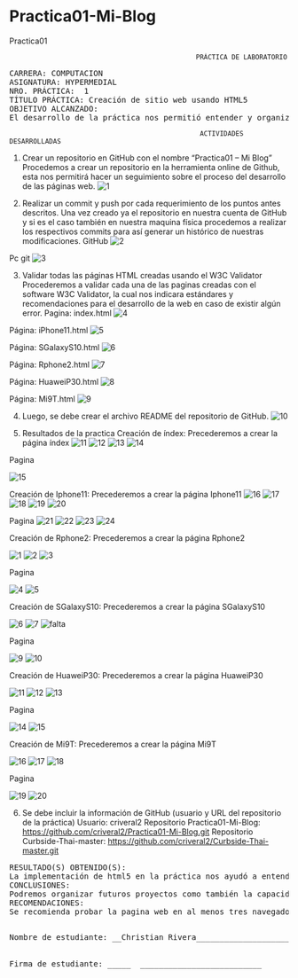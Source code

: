 # Practica01-Mi-Blog
Practica01 

 	                                               PRÁCTICA DE LABORATORIO 

<pre>CARRERA: COMPUTACION	
ASIGNATURA: HYPERMEDIAL
NRO. PRÁCTICA:	1	
TÍTULO PRÁCTICA: Creación de sitio web usando HTML5
OBJETIVO ALCANZADO:
El desarrollo de la práctica nos permitió entender y organizar de una mejor manera los sitios web, utilizando estándares actuales como es el caso de HTML5, y mediante la ayuda del libro guía de la materia de hypermedial pudimos desarrollar aplicaciones web interactivas y amigables al usuario.</pre>

                                                    ACTIVIDADES DESARROLLADAS
1.	Crear un repositorio en GitHub con el nombre “Practica01 – Mi Blog”
Procedemos a crear un repositorio en la herramienta online de Github, esta nos permitirá hacer un seguimiento sobre el proceso del desarrollo de las páginas web.
![1](https://user-images.githubusercontent.com/52549697/66730783-5b029600-ee19-11e9-9e28-630acca5c88d.JPG)
 
2.	Realizar un commit y push por cada requerimiento de los puntos antes descritos.
Una vez creado ya el repositorio en nuestra cuenta de GitHub y si es el caso también en nuestra maquina física procedemos a realizar los respectivos commits para así generar un histórico de nuestras modificaciones. 
GitHub
![2](https://user-images.githubusercontent.com/52549697/66731296-41168280-ee1c-11e9-911f-d4d7086b4eab.JPG)
 
Pc git
![3](https://user-images.githubusercontent.com/52549697/66731792-be42f700-ee1e-11e9-8c0d-289635c705d0.JPG)
 
3.	Validar todas las páginas HTML creadas usando el W3C Validator
Procederemos a validar cada una de las paginas creadas con el software W3C Validator, la cual nos indicara estándares y recomendaciones para el desarrollo de la web en caso de existir algún error.
Pagina: index.html
![4](https://user-images.githubusercontent.com/52549697/66732074-0adb0200-ee20-11e9-83f2-1e5c8779b706.JPG)
 
Página: iPhone11.html
 ![5](https://user-images.githubusercontent.com/52549697/66732075-0adb0200-ee20-11e9-9162-fd4f0db8795c.JPG)

 Página: SGalaxyS10.html
 ![6](https://user-images.githubusercontent.com/52549697/66732076-0adb0200-ee20-11e9-974b-6b2bb76aa97a.JPG)
 
Página: Rphone2.html
![7](https://user-images.githubusercontent.com/52549697/66732077-0b739880-ee20-11e9-8ca7-715c47428f72.JPG)
 
Página: HuaweiP30.html
 ![8](https://user-images.githubusercontent.com/52549697/66732078-0c0c2f00-ee20-11e9-9f1e-95a1155276f4.JPG)

Página: Mi9T.html
![9](https://user-images.githubusercontent.com/52549697/66732079-0c0c2f00-ee20-11e9-8a10-a5979d8c8591.JPG)
 
4.	Luego, se debe crear el archivo README del repositorio de GitHub.
![10](https://user-images.githubusercontent.com/52549697/66732080-0c0c2f00-ee20-11e9-94ec-926d512aa120.JPG)



5.	Resultados de la practica
Creación de índex: Precederemos a crear la página índex
 ![11](https://user-images.githubusercontent.com/52549697/66732081-0c0c2f00-ee20-11e9-9dcc-3542339eacfe.JPG)
 ![12](https://user-images.githubusercontent.com/52549697/66732082-0ca4c580-ee20-11e9-9f48-b0c6e3bfccae.JPG)
 ![13](https://user-images.githubusercontent.com/52549697/66732084-0ca4c580-ee20-11e9-9b33-cf8681db0c71.JPG)
 ![14](https://user-images.githubusercontent.com/52549697/66732086-0ca4c580-ee20-11e9-85ef-f57d0283584f.JPG)
 
Pagina

 ![15](https://user-images.githubusercontent.com/52549697/66732088-0d3d5c00-ee20-11e9-8dbd-0088f16015bf.JPG)
 
Creación de Iphone11: Precederemos a crear la página Iphone11
![16](https://user-images.githubusercontent.com/52549697/66732089-0d3d5c00-ee20-11e9-92e1-bab391de37ea.JPG)
![17](https://user-images.githubusercontent.com/52549697/66732090-0d3d5c00-ee20-11e9-8859-c404a9d6a224.JPG)
![18](https://user-images.githubusercontent.com/52549697/66732091-0dd5f280-ee20-11e9-8820-70ff933c46a0.JPG)
![19](https://user-images.githubusercontent.com/52549697/66732092-0dd5f280-ee20-11e9-84bb-d283fde89f77.JPG)
![20](https://user-images.githubusercontent.com/52549697/66732093-0dd5f280-ee20-11e9-8092-e6d1dfb6d8eb.JPG)
 
Pagina
 ![21](https://user-images.githubusercontent.com/52549697/66732094-0dd5f280-ee20-11e9-82f2-a0c9e9ec62af.JPG)
![22](https://user-images.githubusercontent.com/52549697/66732095-0e6e8900-ee20-11e9-9fb9-58b7bcb73594.JPG)
![23](https://user-images.githubusercontent.com/52549697/66732096-0e6e8900-ee20-11e9-9f45-084bb22e3a1e.JPG)
![24](https://user-images.githubusercontent.com/52549697/66732097-0e6e8900-ee20-11e9-8477-327d133e8948.JPG)


Creación de Rphone2: Precederemos a crear la página Rphone2

![1](https://user-images.githubusercontent.com/52549697/66732597-37901900-ee22-11e9-92c1-d8c9918f9c27.JPG)
![2](https://user-images.githubusercontent.com/52549697/66732599-3828af80-ee22-11e9-9ac0-01a001030636.JPG)
![3](https://user-images.githubusercontent.com/52549697/66732600-3828af80-ee22-11e9-9a43-d8acc8faea71.JPG)
 
Pagina

![4](https://user-images.githubusercontent.com/52549697/66732601-3828af80-ee22-11e9-9628-67fa5a8b921d.JPG)
![5](https://user-images.githubusercontent.com/52549697/66732602-3828af80-ee22-11e9-968d-34dce3c3d64d.JPG)

Creación de SGalaxyS10: Precederemos a crear la página SGalaxyS10
 
![6](https://user-images.githubusercontent.com/52549697/66732603-38c14600-ee22-11e9-8c85-73d9e0e297f6.JPG)
![7](https://user-images.githubusercontent.com/52549697/66732604-38c14600-ee22-11e9-97b6-b442f8072f88.JPG)
![falta](https://user-images.githubusercontent.com/52549697/66732953-7d99ac80-ee23-11e9-9c00-f473e447a761.JPG)


Pagina

![9](https://user-images.githubusercontent.com/52549697/66732605-3959dc80-ee22-11e9-9a4d-ca9600264ad6.JPG)
![10](https://user-images.githubusercontent.com/52549697/66732606-3959dc80-ee22-11e9-883d-01a6a2b8ea70.JPG)
 
Creación de HuaweiP30: Precederemos a crear la página HuaweiP30

![11](https://user-images.githubusercontent.com/52549697/66732607-39f27300-ee22-11e9-924a-f274996dac95.JPG)
![12](https://user-images.githubusercontent.com/52549697/66732610-3a8b0980-ee22-11e9-9df3-14a9dcf272cb.JPG)
![13](https://user-images.githubusercontent.com/52549697/66732611-3a8b0980-ee22-11e9-86d2-76a1d0869503.JPG)
 
Pagina

![14](https://user-images.githubusercontent.com/52549697/66732612-3a8b0980-ee22-11e9-8e3e-60fea0fd1e80.JPG)
![15](https://user-images.githubusercontent.com/52549697/66732613-3a8b0980-ee22-11e9-872c-eb373335c855.JPG)
 
Creación de Mi9T: Precederemos a crear la página Mi9T

![16](https://user-images.githubusercontent.com/52549697/66732614-3b23a000-ee22-11e9-89f8-a96331304868.JPG)
![17](https://user-images.githubusercontent.com/52549697/66732615-3b23a000-ee22-11e9-8de0-fe724a397033.JPG)
![18](https://user-images.githubusercontent.com/52549697/66732616-3b23a000-ee22-11e9-849a-865d8c780802.JPG)

Pagina

![19](https://user-images.githubusercontent.com/52549697/66732618-3b23a000-ee22-11e9-8561-276ca49422ef.JPG)
![20](https://user-images.githubusercontent.com/52549697/66732619-3b23a000-ee22-11e9-84fe-2e2e92a70a2c.JPG)
 
6.	Se debe incluir la información de GitHub (usuario y URL del repositorio de la práctica)
Usuario: criveral2
Repositorio Practica01-Mi-Blog: https://github.com/criveral2/Practica01-Mi-Blog.git
Repositorio Curbside-Thai-master: https://github.com/criveral2/Curbside-Thai-master.git 

<pre>RESULTADO(S) OBTENIDO(S):
La implementación de html5 en la práctica nos ayudó a entender mejor la estructura, sus componentes y herramientas de los sitios web, además de su modelo de negocio en internet. 
CONCLUSIONES:
Podremos organizar futuros proyectos como también la capacidad de implementar html5 en futuras páginas web a desarrollar.
RECOMENDACIONES:
Se recomienda probar la pagina web en al menos tres navegadores web; Google Chrome, Firefox y Safari debido a que existen navegadores que podrían dar fallas y así poder tomar medidas.<pre>

Nombre de estudiante: __Christian Rivera___________________________


Firma de estudiante: _____  __________________________

